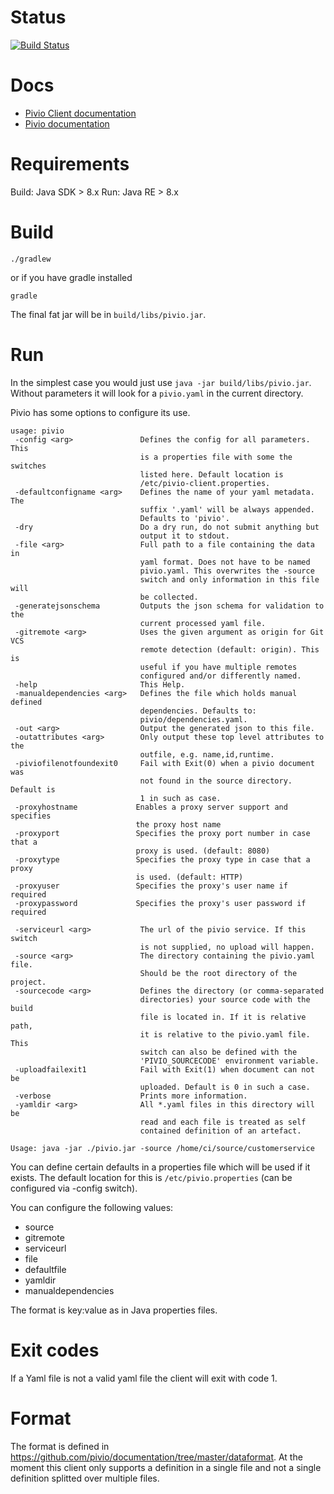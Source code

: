 # Status

[![Build Status](https://travis-ci.org/pivio/pivio-client.svg?branch=master)](https://travis-ci.org/pivio/pivio-client)

# Docs

- [Pivio Client documentation](http://pivio.io/docs/#_client)
- [Pivio documentation](http://pivio.io/docs/)


# Requirements

Build: Java SDK > 8.x
Run: Java RE > 8.x

# Build

```
./gradlew
```

or if you have gradle installed

```
gradle
```

The final fat jar will be in `build/libs/pivio.jar`.

# Run

In the simplest case you would just use `java -jar build/libs/pivio.jar`.
Without parameters it will look for a `pivio.yaml` in the current directory.

Pivio has some options to configure its use. 

```
usage: pivio
 -config <arg>               Defines the config for all parameters. This
                             is a properties file with some the switches
                             listed here. Default location is
                             /etc/pivio-client.properties.
 -defaultconfigname <arg>    Defines the name of your yaml metadata. The
                             suffix '.yaml' will be always appended.
                             Defaults to 'pivio'.
 -dry                        Do a dry run, do not submit anything but
                             output it to stdout.
 -file <arg>                 Full path to a file containing the data in
                             yaml format. Does not have to be named
                             pivio.yaml. This overwrites the -source
                             switch and only information in this file will
                             be collected.
 -generatejsonschema         Outputs the json schema for validation to the
                             current processed yaml file.
 -gitremote <arg>            Uses the given argument as origin for Git VCS
                             remote detection (default: origin). This is
                             useful if you have multiple remotes
                             configured and/or differently named.
 -help                       This Help.
 -manualdependencies <arg>   Defines the file which holds manual defined
                             dependencies. Defaults to:
                             pivio/dependencies.yaml.
 -out <arg>                  Output the generated json to this file.
 -outattributes <arg>        Only output these top level attributes to the
                             outfile, e.g. name,id,runtime.
 -piviofilenotfoundexit0     Fail with Exit(0) when a pivio document was
                             not found in the source directory. Default is
                             1 in such as case.
 -proxyhostname 			Enables a proxy server support and specifies
 						    the proxy host name
 -proxyport 				Specifies the proxy port number in case that a
 						    proxy is used. (default: 8080)
 -proxytype 				Specifies the proxy type in case that a proxy
 						    is used. (default: HTTP)
 -proxyuser 				Specifies the proxy's user name if required
 -proxypassword 			Specifies the proxy's user password if required

 -serviceurl <arg>           The url of the pivio service. If this switch
                             is not supplied, no upload will happen.
 -source <arg>               The directory containing the pivio.yaml file.
                             Should be the root directory of the project.
 -sourcecode <arg>           Defines the directory (or comma-separated
                             directories) your source code with the build
                             file is located in. If it is relative path,
                             it is relative to the pivio.yaml file. This
                             switch can also be defined with the
                             'PIVIO_SOURCECODE' environment variable.
 -uploadfailexit1            Fail with Exit(1) when document can not be
                             uploaded. Default is 0 in such a case.
 -verbose                    Prints more information.
 -yamldir <arg>              All *.yaml files in this directory will be
                             read and each file is treated as self
                             contained definition of an artefact.

Usage: java -jar ./pivio.jar -source /home/ci/source/customerservice
```

You can define certain defaults in a properties file which will be used if it exists. The default location for this is 
`/etc/pivio.properties` (can be configured via -config switch).

You can configure the following values:
- source
- gitremote
- serviceurl
- file
- defaultfile
- yamldir
- manualdependencies

The format is key:value as in Java properties files.

# Exit codes

If a Yaml file is not a valid yaml file the client will exit with code 1.

# Format

The format is defined in https://github.com/pivio/documentation/tree/master/dataformat. At the moment this client only 
supports a definition in a single file and not a single definition splitted over multiple files.

